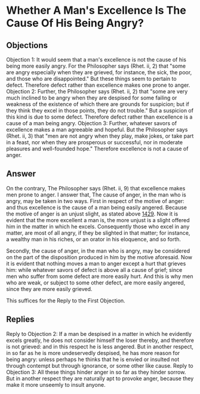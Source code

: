 # Whether A Man's Excellence Is The Cause Of His Being Angry?
## Objections
Objection 1: It would seem that a man's excellence is not the cause of his being more easily angry. For the Philosopher says (Rhet. ii, 2) that "some are angry especially when they are grieved, for instance, the sick, the poor, and those who are disappointed." But these things seem to pertain to defect. Therefore defect rather than excellence makes one prone to anger.
Objection 2: Further, the Philosopher says (Rhet. ii, 2) that "some are very much inclined to be angry when they are despised for some failing or weakness of the existence of which there are grounds for suspicion; but if they think they excel in those points, they do not trouble." But a suspicion of this kind is due to some defect. Therefore defect rather than excellence is a cause of a man being angry.
Objection 3: Further, whatever savors of excellence makes a man agreeable and hopeful. But the Philosopher says (Rhet. ii, 3) that "men are not angry when they play, make jokes, or take part in a feast, nor when they are prosperous or successful, nor in moderate pleasures and well-founded hope." Therefore excellence is not a cause of anger.
## Answer
On the contrary, The Philosopher says (Rhet. ii, 9) that excellence makes men prone to anger.
I answer that, The cause of anger, in the man who is angry, may be taken in two ways. First in respect of the motive of anger: and thus excellence is the cause of a man being easily angered. Because the motive of anger is an unjust slight, as stated above [1429](A[2]). Now it is evident that the more excellent a man is, the more unjust is a slight offered him in the matter in which he excels. Consequently those who excel in any matter, are most of all angry, if they be slighted in that matter; for instance, a wealthy man in his riches, or an orator in his eloquence, and so forth.

Secondly, the cause of anger, in the man who is angry, may be considered on the part of the disposition produced in him by the motive aforesaid. Now it is evident that nothing moves a man to anger except a hurt that grieves him: while whatever savors of defect is above all a cause of grief; since men who suffer from some defect are more easily hurt. And this is why men who are weak, or subject to some other defect, are more easily angered, since they are more easily grieved.

This suffices for the Reply to the First Objection.
## Replies
Reply to Objection 2: If a man be despised in a matter in which he evidently excels greatly, he does not consider himself the loser thereby, and therefore is not grieved: and in this respect he is less angered. But in another respect, in so far as he is more undeservedly despised, he has more reason for being angry: unless perhaps he thinks that he is envied or insulted not through contempt but through ignorance, or some other like cause.
Reply to Objection 3: All these things hinder anger in so far as they hinder sorrow. But in another respect they are naturally apt to provoke anger, because they make it more unseemly to insult anyone.